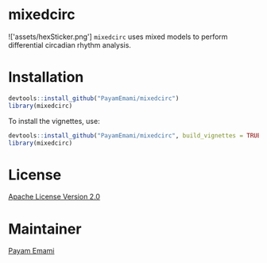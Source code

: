 # mixedcirc

!['assets/hexSticker.png']
`mixedcirc` uses mixed models to perform differential circadian rhythm analysis.

# Installation

```r
devtools::install_github("PayamEmami/mixedcirc")
library(mixedcirc)
```

To install the vignettes, use:

```r
devtools::install_github("PayamEmami/mixedcirc", build_vignettes = TRUE)
library(mixedcirc)
```

# License

[Apache License Version 2.0](LICENSE.md)

# Maintainer

[Payam Emami](https://github.com/PayamEmami)



